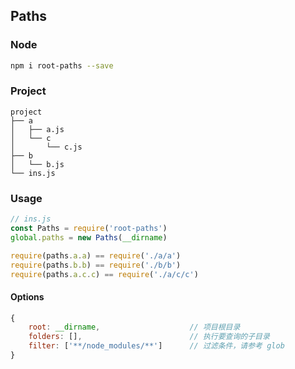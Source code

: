 Paths
---

### Node
```sh
npm i root-paths --save
```

### Project
```
project
├── a
│   ├── a.js
│   └── c
│       └── c.js
├── b
│   └── b.js
└── ins.js
```

### Usage
```js
// ins.js
const Paths = require('root-paths')
global.paths = new Paths(__dirname)

require(paths.a.a) == require('./a/a')
require(paths.b.b) == require('./b/b')
require(paths.a.c.c) == require('./a/c/c')
```

#### Options
```js
{
    root: __dirname,                    // 项目根目录
    folders: [],                        // 执行要查询的子目录
    filter: ['**/node_modules/**']      // 过滤条件，请参考 glob
}
```
